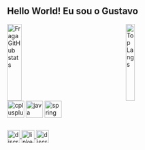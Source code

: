 ## Hello World! Eu sou o Gustavo

<!--
**gustavojorge/gustavojorge** is a ✨ _special_ ✨ repository because its `README.md` (this file) appears on your GitHub profile.

Here are some ideas to get you started:

- 🔭 I’m currently working on ...
- 🌱 I’m currently learning ...
- 👯 I’m looking to collaborate on ...
- 🤔 I’m looking for help with ...
- 💬 Ask me about ...
- 📫 How to reach me: ...
- 😄 Pronouns: ...
- ⚡ Fun fact: ...
-->

<div style="display: flex;">
  <a href="https://github.com/gustavojorge">
    <img width="49%" height="180em" src="https://github-readme-stats.vercel.app/api?username=gustavojorge&show_icons=true&theme=dracula&count_private=true" alt="Fraga GitHub stats" />
  </a>
  <a href="https://github.com/anuraghazra/github-readme-stats" style="margin: auto;">
    <img width="49%" height="180em" src="https://github-readme-stats.vercel.app/api/top-langs/?username=gustavojorge&layout=compact&theme=dracula" alt="Top Langs" />
  </a>
</div>


<div style="display: inline_block">
  
  <img align="center" alt="cplusplus" height="40" src="https://cdn.jsdelivr.net/gh/devicons/devicon@latest/icons/cplusplus/cplusplus-original.svg" />
  <img align="center" alt="java" height="40" src="https://cdn.jsdelivr.net/gh/devicons/devicon@latest/icons/java/java-original.svg" />   
  <img align="center" alt="spring" height="40" src="https://cdn.jsdelivr.net/gh/devicons/devicon@latest/icons/spring/spring-original.svg" />
        
</div>

##

<div style="display: inline_block">

   <a href="https://www.linkedin.com/in/gustavo-jorge-novaes/" target="_blank">
    <img align="center" alt="discrod" height="30" src="https://img.shields.io/badge/Gmail-D14836?style=for-the-badge&logo=gmail&logoColor=white" />
  </a>
  
  <a href="https://www.linkedin.com/in/gustavo-jorge-novaes/" target="_blank">
    <img align="center" alt="linkedin" height="30" src="https://img.shields.io/badge/LinkedIn-0077B5?style=for-the-badge&logo=linkedin&logoColor=white" />
  </a>

   <a href="https://www.linkedin.com/in/gustavo-jorge-novaes/" target="_blank">
    <img align="center" alt="discrod" height="30" src="https://img.shields.io/badge/Discord-7289DA?style=for-the-badge&logo=discord&logoColor=white" />
  </a>

        
</div>
